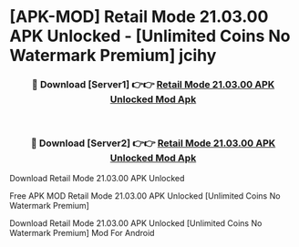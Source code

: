 # [APK-MOD] Retail Mode 21.03.00 APK Unlocked - [Unlimited Coins No Watermark Premium] jcihy



<div align="center">
<h3>🔴 Download [Server1] 👉👉 <a href="https://momento.my/?title=Retail_Mode_21.03.00_APK_Unlocked">Retail Mode 21.03.00 APK Unlocked Mod Apk</a></h3><br>

<h3>🔴 Download [Server2] 👉👉 <a href="https://momento.my/?title=Retail_Mode_21.03.00_APK_Unlocked">Retail Mode 21.03.00 APK Unlocked Mod Apk</a></h3>
</div>



Download Retail Mode 21.03.00 APK Unlocked 

Free APK MOD Retail Mode 21.03.00 APK Unlocked [Unlimited Coins No Watermark Premium]

Download Retail Mode 21.03.00 APK Unlocked [Unlimited Coins No Watermark Premium] Mod For Android
